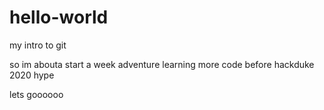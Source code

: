 # hello-world
my intro to git

so im abouta start a week adventure learning more code before hackduke 2020
hype

lets goooooo
